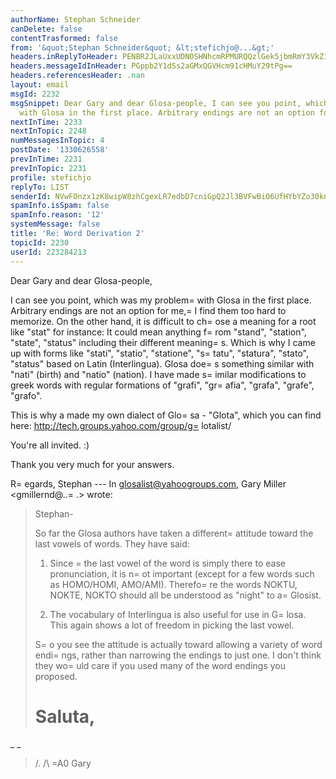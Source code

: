 ```yaml
---
authorName: Stephan Schneider
canDelete: false
contentTrasformed: false
from: '&quot;Stephan Schneider&quot; &lt;stefichjo@...&gt;'
headers.inReplyToHeader: PENBR2JLaUxxUDNOSHNhcmRPMURQQzlGek5jbmRmY3VkZ1BWdi1mVXlYMlUxUm5jLTBUUUBtYWlsLmdtYWlsLmNvbT4=
headers.messageIdInHeader: PGppb2Y1dSs2aGMxQGVHcm91cHMuY29tPg==
headers.referencesHeader: .nan
layout: email
msgId: 2232
msgSnippet: Dear Gary and dear Glosa-people, I can see you point, which was my problem
  with Glosa in the first place. Arbitrary endings are not an option for me, I find
nextInTime: 2233
nextInTopic: 2248
numMessagesInTopic: 4
postDate: '1330626558'
prevInTime: 2231
prevInTopic: 2231
profile: stefichjo
replyTo: LIST
senderId: NVwFOnzx1zK8wipW8zhCgexLR7edbD7cniGpQ2Jl3BVFwBiO6UfHYbYZo30knZVCPalf6GVGOXud09E3R-PBLB_fyov1oSnBQWm8p9ElDA
spamInfo.isSpam: false
spamInfo.reason: '12'
systemMessage: false
title: 'Re: Word Derivation 2'
topicId: 2230
userId: 223284213
---
```


Dear Gary and dear Glosa-people,

I can see you point, which was my problem=
 with Glosa in the first place. Arbitrary endings are not an option for me,=
 I find them too hard to memorize. On the other hand, it is difficult to ch=
ose a meaning for a root like "stat" for instance: It could mean anything f=
rom "stand", "station", "state", "status" including their different meaning=
s. Which is why I came up with forms like "stati", "statio", "statione", "s=
tatu", "statura", "stato", "status" based on Latin (Interlingua). Glosa doe=
s something similar with "nati" (birth) and "natio" (nation). I have made s=
imilar modifications to greek words with regular formations of "grafi", "gr=
afia", "grafa", "grafe", "grafo".

This is why a made my own dialect of Glo=
sa - "Glota", which you can find here:
http://tech.groups.yahoo.com/group/g=
lotalist/

You're all invited. :)

Thank you very much for your answers.

R=
egards,
Stephan
--- In glosalist@yahoogroups.com, Gary Miller <gmillernd@..=
.> wrote:
>
> Stephan-
> 
> So far the Glosa authors have taken a different=
 attitude toward the
> last vowels of words. They have said:
> 
> 1) Since =
the last vowel of the word is simply there to ease
> pronunciation, it is n=
ot important (except for a few words such as
> HOMO/HOMI, AMO/AMI). Therefo=
re the words NOKTU, NOKTE, NOKTO should
> all be understood as "night" to a=
 Glosist.
> 
> 2) The vocabulary of Interlingua is also useful for use in G=
losa. This
> again shows a lot of freedom in picking the last vowel.
> 
> S=
o you see the attitude is actually toward allowing a variety of word
> endi=
ngs, rather than narrowing the endings to just one. I don't think
> they wo=
uld care if you used many of the word endings you proposed.
> 
> Saluta,
> =
_ _
> /.
> /\ =A0 Gary
> #
>



